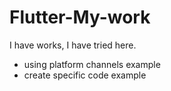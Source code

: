 # Flutter-My-work

I have works, I have tried here.
 
 - using platform channels example
 - create specific code example
